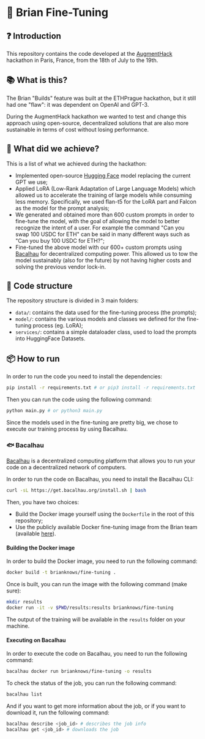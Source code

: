 # 🧠 Brian Fine-Tuning

## ❓ Introduction

This repository contains the code developed at the [AugmentHack](https://www.augmenthack.xyz/) hackathon in Paris, France, from the 18th of July to the 19th.

## 📚 What is this?

The Brian "Builds" feature was built at the ETHPrague hackathon, but it still had one "flaw": it was dependent on OpenAI and GPT-3.

During the AugmentHack hackathon we wanted to test and change this approach using open-source, decentralized solutions that are also more sustainable in terms of cost without losing performance.

## 📝 What did we achieve?

This is a list of what we achieved during the hackathon:

- Implemented open-source [Hugging Face](https://hugginface.co) model replacing the current GPT we use;
- Applied LoRA (Low-Rank Adaptation of Large Language Models) which allowed us to accelerate the training of large models while consuming less memory. Specifically, we used flan-t5 for the LoRA part and Falcon as the model for the prompt analysis;
- We generated and obtained more than 600 custom prompts in order to fine-tune the model, with the goal of allowing the model to better recognize the intent of a user. For example the command "Can you swap 100 USDC for ETH" can be said in many different ways such as "Can you buy 100 USDC for ETH?";
- Fine-tuned the above model with our 600+ custom prompts using [Bacalhau](https://bacalhau.org) for decentralized computing power. This allowed us to tow the model sustainably (also for the future) by not having higher costs and solving the previous vendor lock-in.

## 📂 Code structure

The repository structure is divided in 3 main folders:

- `data/`: contains the data used for the fine-tuning process (the prompts);
- `model/`: contains the various models and classes we defined for the fine-tuning process (eg. LoRA);
- `services/`: contains a simple dataloader class, used to load the prompts into HuggingFace Datasets.

## 📦 How to run

In order to run the code you need to install the dependencies:

```bash
pip install -r requirements.txt # or pip3 install -r requirements.txt
```

Then you can run the code using the following command:

```bash
python main.py # or python3 main.py
```

Since the models used in the fine-tuning are pretty big, we chose to execute our training process by using Bacalhau.

### 🐟 Bacalhau

[Bacalhau](https://bacalhau.org) is a decentralized computing platform that allows you to run your code on a decentralized network of computers.

In order to run the code on Bacalhau, you need to install the Bacalhau CLI:

```bash
curl -sL https://get.bacalhau.org/install.sh | bash
```

Then, you have two choices:

- Build the Docker image yourself using the `Dockerfile` in the root of this repository;
- Use the publicly available Docker fine-tuning image from the Brian team (available [here](https://hub.docker.com/r/brianknows/fine-tuning)).

#### Building the Docker image

In order to build the Docker image, you need to run the following command:

```bash
docker build -t brianknows/fine-tuning .
```

Once is built, you can run the image with the following command (make sure):

```bash
mkdir results
docker run -it -v $PWD/results:results brianknows/fine-tuning
```

The output of the training will be available in the `results` folder on your machine.

#### Executing on Bacalhau

In order to execute the code on Bacalhau, you need to run the following command:

```bash
bacalhau docker run brianknows/fine-tuning -o results
```

To check the status of the job, you can run the following command:

```bash
bacalhau list
```

And if you want to get more information about the job, or if you want to download it, run the following command:

```bash
bacalhau describe <job_id> # describes the job info
bacalhau get <job_id> # downloads the job
```
